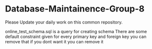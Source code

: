 # Database-Maintainence-Group-8
Please Update your daily work on this common repository.

online_test_schema.sql is a query for creating schema
There are some default constraint given for every primary key and foreign key you can remove that if you dont want it you can remove it